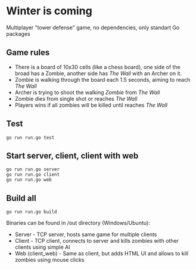 # Winter is coming

Multiplayer "tower defense" game, no dependencies, only standart Go packages

## Game rules
- There is a board of 10x30 cells (like a chess board), one side of the broad has a Zombie, another side has _The Wall_ with an Archer on it.
- Zombie is walking through the board each 1.5 seconds, aiming to reach _The Wall_
- Archer is trying to shoot the walking _Zombie_ from _The Wall_
- Zombie dies from single shot or reaches _The Wall_
- Players wins if all zombies will be killed until reaches _The Wall_

## Test
```
go run run.go test
```
## Start server, client, client with web
```
go run run.go server
go run run.go client
go run run.go web
```
## Build all
```
go run run.go build
```

Binaries can be found in /out directory (Windows/Ubuntu):
* Server - TCP server, hosts same game for multiple clients
* Client - TCP client, connects to server and kills zombies with other clients using simple AI
* Web (client_web) - Same as client, but adds HTML UI and allows to kill zombies using mouse clicks
